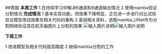 ##周报
**本周工作**
1.在持续学习中解决6通道和8通道输出情况
2.使用mamba验证分割情况
**完成情况**
1.基本实现功能，但效果下降明显，正在进一步进行对比试验验证模型改动效果及相关代码的重构
2.查阅相关资料，选取mamba_UNet作为分割网络验证其在航天器图片上分割的效果
![输入图片说明](/imgs/2025-04-08/uumPQknuQsyvkxjs.bmp)![输入图片说明](/imgs/2025-04-08/EEvBMWVP4ttH0mTN.bmp)

  **下周工作**

1.改进模型及相关代码提高精度
2.继续mamba分割的工作

